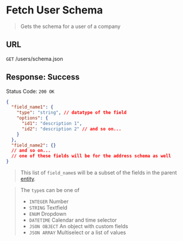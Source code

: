 # Fetch User Schema

> Gets the schema for a user of a company

## URL

`GET` /users/schema.json

## Response: Success

Status Code: `200 OK`

```json
{
  "field_name1": {
    "type": "string", // datatype of the field
    "options": {
      "id1": "description 1",
      "id2": "description 2" // and so on...
    }
  },
  "field_name2": {}
  // and so on...
  // one of these fields will be for the address schema as well
}
```

> This list of `field_name`s will be a subset of the fields in the parent [entity](./index.md).

> The `type`s can be one of
>
> - `INTEGER` Number
> - `STRING` Textfield
> - `ENUM` Dropdown
> - `DATETIME` Calendar and time selector
> - `JSON OBJECT` An object with custom fields
> - `JSON ARRAY` Multiselect or a list of values
